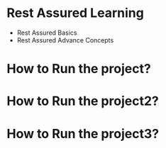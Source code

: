 # Rest Assured Learning

- Rest Assured Basics
- Rest Assured Advance Concepts

# How to Run the project?

# How to Run the project2?

# How to Run the project3?